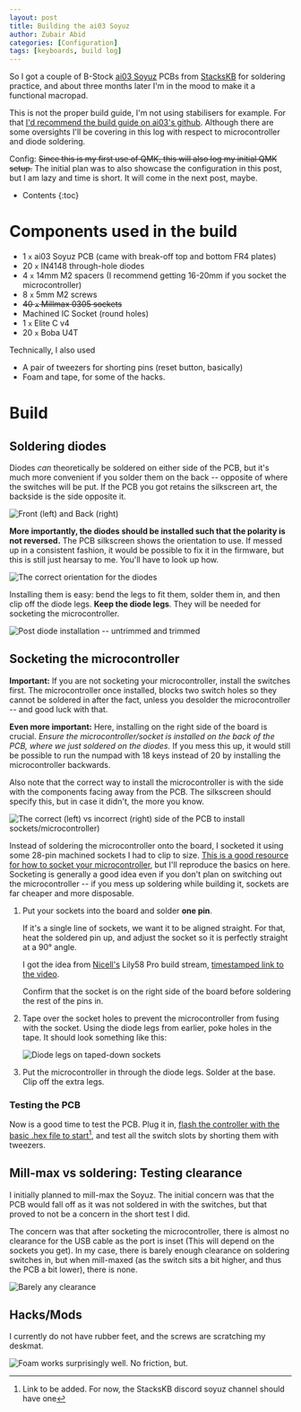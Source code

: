 ```yaml
---
layout: post
title: Building the ai03 Soyuz
author: Zubair Abid
categories: [Configuration]
tags: [keyboards, build log]
---
```


So I got a couple of B-Stock [ai03 Soyuz](https://github.com/ai03-2725/Soyuz) 
PCBs from [StacksKB](https://stackskb.com/)
for soldering practice, and about three months later I'm in the mood to make it
a functional macropad.

This is not the proper build guide, I'm not using stabilisers for example. For 
that [I'd recommend the build guide on ai03's
github](https://github.com/ai03-2725/Soyuz/blob/master/BuildGuide-English.md).
Although there are some oversights I'll be covering in this log with respect to
microcontroller and diode soldering.

Config: ~~Since this is my first use of QMK, this will also log my initial QMK 
setup.~~ The initial plan was to also showcase the configuration in this post,
but I am lazy and time is short. It will come in the next post, maybe.

- Contents
{:toc}

# Components used in the build

- 1 `x` ai03 Soyuz PCB (came with break-off top and bottom FR4 plates)
- 20 `x` IN4148 through-hole diodes
- 4 `x` 14mm M2 spacers (I recommend getting 16-20mm if you socket the
  microcontroller)
- 8 `x` 5mm M2 screws
- ~~40 `x` Millmax 0305 sockets~~
- Machined IC Socket (round holes)
- 1 `x` Elite C v4
- 20 `x` Boba U4T

Technically, I also used

- A pair of tweezers for shorting pins (reset button, basically)
- Foam and tape, for some of the hacks.

# Build

## Soldering diodes

Diodes *can* theoretically be soldered on either side of the PCB, but it's much
more convenient if you solder them on the back -- opposite of where the switches
will be put. If the PCB you got retains the silkscreen art, the backside is the
side opposite it.

![Front (left) and Back (right)](/assets/img/soyuz_build/pcb_sides.jpg)

**More importantly, the diodes should be installed such that the polarity is not
reversed.** The PCB silkscreen shows the orientation to use. If messed up in a
consistent fashion, it would be possible to fix it in the firmware, but this is
still just hearsay to me. You'll have to look up how.

![The correct orientation for the diodes](/assets/img/soyuz_build/diode_orientation_hg.jpg)

Installing them is easy: bend the legs to fit them, solder them in, and then
clip off the diode legs. **Keep the diode legs**. They will be needed for
socketing the microcontroller.

![Post diode installation -- untrimmed and trimmed](/assets/img/soyuz_build/diodes_postinstall.jpg)

## Socketing the microcontroller

**Important:** If you are not socketing your microcontroller, install the 
switches first. The microcontroller once installed, blocks two switch holes so
they cannot be soldered in after the fact, unless you desolder the
microcontroller -- and good luck with that.

**Even more important:**
Here, installing on the right side of the board is crucial. *Ensure the
microcontroller/socket is installed on the back of the PCB, where we just
soldered on the diodes.* If you mess this up, it would still be possible to run
the numpad with 18 keys instead of 20 by installing the microcontroller
backwards.

Also note that
the correct way to install the microcontroller is with the side with the
components facing away from the PCB. The silkscreen should specify this, but in
case it didn't, the more you know.

![The correct (left) vs incorrect (right) side of the PCB to install
sockets/microcontroller)](./assets/img/soyuz_build/mc_sides.jpg)

Instead of soldering the microcontroller onto the board, I socketed it using
some 28-pin machined sockets I had to clip to size. [This is a good resource for
how to socket your
microcontroller](https://www.40percent.club/p/socketing-pro-micro.html), but
I'll reproduce the basics on here. Socketing is generally a good idea even if
you don't plan on switching out the microcontroller -- if you mess up soldering
while building it, sockets
are far cheaper and more disposable.

1. Put your sockets into the board and solder **one pin**. 

   If it's a single line of sockets, we want it to be aligned
   straight. For that, heat
   the soldered pin up, and adjust the socket so it is perfectly straight at a 
   90° angle.

   I got the idea from [Nicell's](https://github.com/Nicell) Lily58 Pro 
   build stream, [timestamped link to 
   the video](https://youtu.be/kRrzfWv39G4?t=7070).

   Confirm that the socket is on the right side of the board before soldering
   the rest of the pins in.
1. Tape over the socket holes to prevent the microcontroller from fusing with
   the socket. Using the diode legs from earlier, poke holes in the tape. It
   should look something like this:

   ![Diode legs on taped-down sockets](./assets/img/soyuz_build/mc_diodes_taped.jpg)
1. Put the microcontroller in through the diode legs. Solder at the base. Clip
   off the extra legs.

### Testing the PCB

Now is a good time to test the PCB. Plug it in, [flash the controller with the
basic .hex file to start](#)[^todolink], and test all the switch slots by
shorting them with tweezers.

[^todolink]: Link to be added. For now, the StacksKB discord soyuz channel should have one

## Mill-max vs soldering: Testing clearance

I initially planned to mill-max the Soyuz. The initial concern was that the
PCB would fall off as it was not soldered in with the switches, but that proved
to not be a concern in the short test I did.

The concern was that after socketing the microcontroller, there is almost no
clearance for the USB cable as the port is inset (This will depend on the
sockets you get). In my case, there is barely enough clearance on soldering
switches in, but when mill-maxed (as the switch sits a bit higher, and thus the
PCB a bit lower), there is none.

![Barely any clearance](/assets/img/soyuz_build/usb_clearance.jpg)

## Hacks/Mods

I currently do not have rubber feet, and the screws are scratching my deskmat.

![Foam works surprisingly well. No friction,
but.](/assets/img/soyuz_build/foam_feet.jpg)
